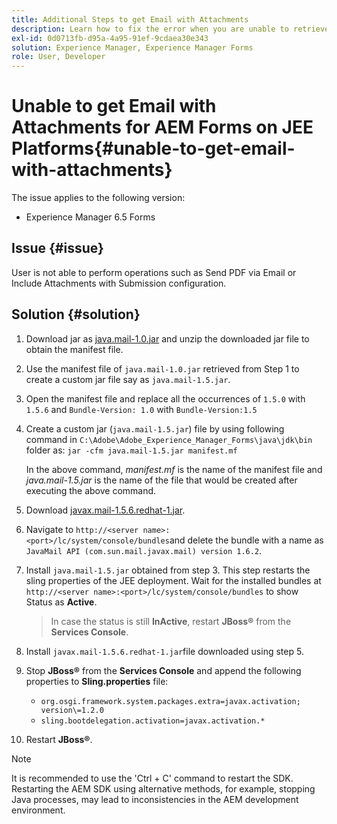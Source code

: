 ```yaml
---
title: Additional Steps to get Email with Attachments
description: Learn how to fix the error when you are unable to retrieve Email with Attachments for AEM Forms on JEE Platforms.
exl-id: 0d0713fb-d95a-4a95-91ef-9cdaea30e343
solution: Experience Manager, Experience Manager Forms
role: User, Developer
---
```

# Unable to get Email with Attachments for AEM Forms on JEE Platforms{#unable-to-get-email-with-attachments}

The issue applies to the following version:

* Experience Manager 6.5 Forms

## Issue {#issue}

User is not able to perform operations such as Send PDF via Email or Include Attachments with Submission configuration.

## Solution {#solution}

1. Download jar as [java.mail-1.0.jar](/help/forms/using/java.mail-1.0.jar) and unzip the downloaded jar file to obtain the manifest file.

1. Use the manifest file of `java.mail-1.0.jar` retrieved from Step 1 to create a custom jar file say as `java.mail-1.5.jar`.

1. Open the manifest file and replace all the occurrences of `1.5.0` with `1.5.6` and `Bundle-Version: 1.0` with `Bundle-Version:1.5`

1. Create a custom jar (`java.mail-1.5.jar`) file by using following command in `C:\Adobe\Adobe_Experience_Manager_Forms\java\jdk\bin` folder as:
    `jar -cfm java.mail-1.5.jar manifest.mf`

    In the above command, *manifest.mf* is the name of the manifest file and *java.mail-1.5.jar* is the name of the file that would be created after executing the above command.         

1. Download [javax.mail-1.5.6.redhat-1.jar](https://mvnrepository.com/artifact/com.sun.mail/javax.mail/1.5.6.redhat-1).

1. Navigate to `http://<server name>:<port>/lc/system/console/bundles`and delete the bundle with a name as `JavaMail API (com.sun.mail.javax.mail) version 1.6.2`. 

1. Install `java.mail-1.5.jar` obtained from step 3. This step restarts the sling properties of the JEE deployment. Wait for the installed bundles at `http://<server name>:<port>/lc/system/console/bundles` to show Status as **Active**. 

    >In case the status is still **InActive**, restart   **JBoss&reg;** from the **Services Console**.


1. Install `javax.mail-1.5.6.redhat-1.jar`file downloaded using step 5.

1. Stop **JBoss&reg;** from the **Services Console** and append the following properties to **Sling.properties** file:
    * `org.osgi.framework.system.packages.extra=javax.activation; version\=1.2.0`
    * `sling.bootdelegation.activation=javax.activation.*`

1. Restart **JBoss&reg;**.

>[!NOTE]
>
> It is recommended to use the 'Ctrl + C' command to restart the SDK. Restarting the AEM SDK using alternative methods, for example, stopping Java processes, may lead to inconsistencies in the AEM development environment.

